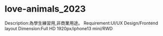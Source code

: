 # love-animals_2023
Description:為學生練習用,非商業用途。
Requirement:UI/UX Design/Frontend layout
Dimension:Full HD 1920px/iphone13 mini/RWD
